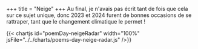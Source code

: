 +++
title = "Neige"
+++
Au final, je n'avais pas écrit tant de fois que cela sur ce sujet unique, donc 2023 et 2024 furent de bonnes occasions de se rattraper, tant que le changement climatique le permet !

{{< chartjs id="poemDay-neigeRadar" width="100%" jsFile="../../charts/poems-day-neige-radar.js" />}}
